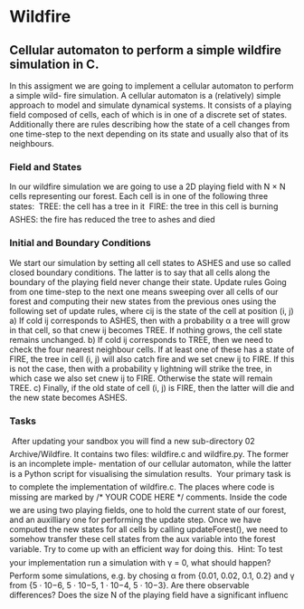 # Wildfire
## Cellular automaton to perform a simple wildfire simulation in C.

In this assigment we are going to implement a cellular automaton to perform a simple wild-
fire simulation. A cellular automaton is a (relatively) simple approach to model and simulate
dynamical systems. It consists of a playing field composed of cells, each of which is in one of
a discrete set of states. Additionally there are rules describing how the state of a cell changes
from one time-step to the next depending on its state and usually also that of its neighbours.

### Field and States

In our wildfire simulation we are going to use a 2D playing field with N × N cells representing
our forest. Each cell is in one of the following three states:
 TREE: the cell has a tree in it
 FIRE: the tree in this cell is burning
 ASHES: the fire has reduced the tree to ashes and died

### Initial and Boundary Conditions

We start our simulation by setting all cell states to ASHES and use so called closed boundary
conditions. The latter is to say that all cells along the boundary of the playing field never
change their state.
Update rules
Going from one time-step to the next one means sweeping over all cells of our forest and
computing their new states from the previous ones using the following set of update rules,
where cij is the state of the cell at position (i, j)
a) If cold
ij corresponds to ASHES, then with a probability α a tree will grow in that cell, so
that cnew
ij becomes TREE. If nothing grows, the cell state remains unchanged.
b) If cold
ij corresponds to TREE, then we need to check the four nearest neighbour cells. If at
least one of these has a state of FIRE, the tree in cell (i, j) will also catch fire and we set
cnew
ij to FIRE. If this is not the case, then with a probability γ lightning will strike the
tree, in which case we also set cnew
ij to FIRE. Otherwise the state will remain TREE.
c) Finally, if the old state of cell (i, j) is FIRE, then the latter will die and the new state
becomes ASHES.

### Tasks

 After updating your sandbox you will find a new sub-directory 02 Archive/Wildfire.
It contains two files: wildfire.c and wildfire.py. The former is an incomplete imple-
mentation of our cellular automaton, while the latter is a Python script for visualising
the simulation results.
 Your primary task is to complete the implementation of wildfire.c. The places where
code is missing are marked by /* YOUR CODE HERE */ comments. Inside the code we are using two playing fields, one to hold the current state of our forest,
and an auxilliary one for performing the update step. Once we have computed the new
states for all cells by calling updateForest(), we need to somehow transfer these cell
states from the aux variable into the forest variable. Try to come up with an efficient
way for doing this.
 Hint: To test your implementation run a simulation with γ = 0, what should happen?
 Perform some simulations, e.g. by chosing α from {0.01, 0.02, 0.1, 0.2} and γ from {5 ·
10−6, 5 · 10−5, 1 · 10−4, 5 · 10−3}. Are there observable differences? Does the size N of the
playing field have a significant influenc
